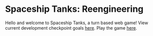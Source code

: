 # Spaceship Tanks: Reengineering  

Hello and welcome to Spaceship Tanks, a turn based web game! View current development checkpoint goals [here](https://docs.google.com/document/d/1TEw6CzAde2VCFwxgVFuDKXhTJUOJbG-bqeQpIXw_f6o/edit?usp=sharing). Play the game [here](http://18praveenb.github.io/spaceshiptanks).
